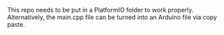 This repo needs to be put in a PlatformIO folder to work properly. Alternatively, the main.cpp file can be turned into an Arduino file via copy paste. 
